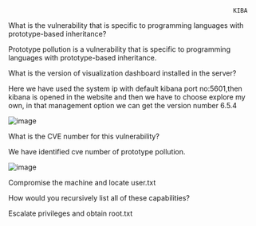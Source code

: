                                                                    KIBA
                                             
What is the vulnerability that is specific to programming languages with prototype-based inheritance?

Prototype pollution is a vulnerability that is specific to programming languages with prototype-based inheritance.

What is the version of visualization dashboard installed in the server?

Here we have used the system ip with default kibana port no:5601,then kibana is opened in the website and then we have to choose explore
my own, in that management option we can get the version number 6.5.4

![image](https://github.com/karthu12/cybersecurity-lab/assets/122804908/2ed5d0e7-2700-4373-9100-814781b2180a)

What is the CVE number for this vulnerability? 

We have identified cve number of prototype pollution.

![image](https://github.com/karthu12/cybersecurity-lab/assets/122804908/b90e8fbd-0ac5-44fd-8f57-b5df03c046d2)


Compromise the machine and locate user.txt

How would you recursively list all of these capabilities?

Escalate privileges and obtain root.txt
